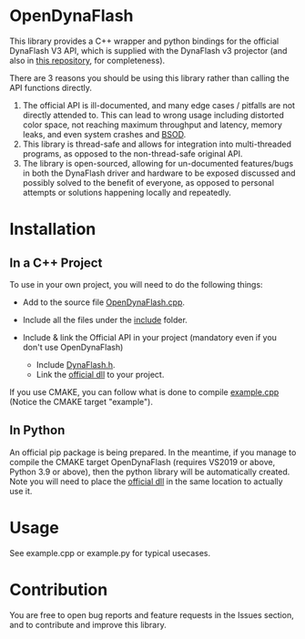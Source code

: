 # OpenDynaFlash

This library provides a C++ wrapper and python bindings for the official DynaFlash V3 API, which is supplied with the DynaFlash v3 projector (and also in [this repository](https://github.com/yoterel/OpenDynaFlash/tree/main/official_API), for completeness).

There are 3 reasons you should be using this library rather than calling the API functions directly.

1) The official API is ill-documented, and many edge cases / pitfalls are not directly attended to. This can lead to wrong usage including distorted color space, not reaching maximum throughput and latency, memory leaks, and even system crashes and [BSOD](https://en.wikipedia.org/wiki/Blue_screen_of_death).
2) This library is thread-safe and allows for integration into multi-threaded programs, as opposed to the non-thread-safe original API.
3) The library is open-sourced, allowing for un-documented features/bugs in both the DynaFlash driver and hardware to be exposed discussed and possibly solved to the benefit of everyone, as opposed to personal attempts or solutions happening locally and repeatedly.

# Installation
## In a C++ Project
To use in your own project, you will need to do the following things:

- Add to the source file [OpenDynaFlash.cpp](https://github.com/yoterel/OpenDynaFlash/blob/main/src/OpenDynaFlash.cpp).
- Include all the files under the [include](https://github.com/yoterel/OpenDynaFlash/tree/main/include) folder.

- Include & link the Official API in your project (mandatory even if you don't use OpenDynaFlash)
  - Include [DynaFlash.h](https://github.com/yoterel/OpenDynaFlash/blob/main/official_API/include/DynaFlash.h).
  - Link the [official dll](https://github.com/yoterel/OpenDynaFlash/blob/main/official_API/lib/DynaFlash200.dll) to your project.

If you use CMAKE, you can follow what is done to compile [example.cpp](https://github.com/yoterel/OpenDynaFlash/blob/main/examples/example.cpp) (Notice the CMAKE target "example").


## In Python
An official pip package is being prepared. In the meantime, if you manage to compile the CMAKE target OpenDynaFlash (requires VS2019 or above, Python 3.9 or above), then the python library will be automatically created. Note you will need to place the [official dll](https://github.com/yoterel/OpenDynaFlash/blob/main/official_API/lib/DynaFlash200.dll) in the same location to actually use it.

# Usage
See example.cpp or example.py for typical usecases.

# Contribution
You are free to open bug reports and feature requests in the Issues section, and to contribute and improve this library.
